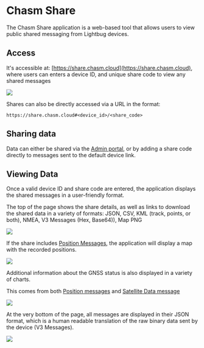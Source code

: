 ---
---
# Chasm Share

The Chasm Share application is a web-based tool that allows users to view public shared messaging from Lightbug devices.

<DeviceCompatibilityV3 fullWidth/>

## Access

It's accessible at: [https://share.chasm.cloud](https://share.chasm.cloud), where users can enters a device ID, and unique share code to view any shared messages

![](https://upload.r2.lb.chasm.cloud/2025/10/chrome_lRFlmGNrRz.png)

Shares can also be directly accessed via a URL in the format:

```
https://share.chasm.cloud#<device_id>/<share_code>
```

## Sharing data

Data can either be shared via the [Admin portal](/apps/admin/), or by adding a share code directly to messages sent to the default device link.

## Viewing Data

Once a valid device ID and share code are entered, the application displays the shared messages in a user-friendly format.

The top of the page shows the share details, as well as links to download the shared data in a variety of formats: JSON, CSV, KML (track, points, or both), NMEA, V3 Messages (Hex, Base64)), Map PNG

![](https://upload.r2.lb.chasm.cloud/2025/10/chrome_8TplfstA3F.png)

If the share includes [Position Messages](/devices/api/messages/15-position), the application will display a map with the recorded positions.

![](https://upload.r2.lb.chasm.cloud/2025/10/chrome_FCYPD20psZ.png)

Additional information about the GNSS status is also displayed in a variety of charts.

This comes from both [Position messages](/devices/api/messages/15-position) and [Satellite Data message](/devices/api/messages/16-satellite-data)

![](https://upload.r2.lb.chasm.cloud/2025/10/chrome_5LMFu0hGut.png)

At the very bottom of the page, all messages are displayed in their JSON format, which is a human readable translation of the raw binary data sent by the device (V3 Messages).

![](https://upload.r2.lb.chasm.cloud/2025/10/chrome_8vEOMkBnUk.png)
